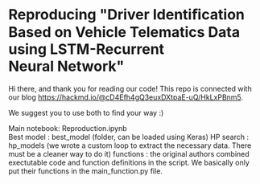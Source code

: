 # Reproducing "Driver Identiﬁcation Based on Vehicle Telematics Data using LSTM-Recurrent Neural Network"

Hi there, and thank you for reading our code! This repo is connected with our blog https://hackmd.io/@cD4Efh4gQ3euxDXtpaE-uQ/HkLxPBnm5.

We suggest you to use both to find your way :)

Main notebook: Reproduction.ipynb \
Best model : best_model (folder, can be loaded using Keras)
HP search : hp_models (we wrote a custom loop to extract the necessary data. There must be a cleaner way to do it)
functions : the original authors combined exectutable code and function definitions in the script. We basically only put their functions in the main_function.py file.





